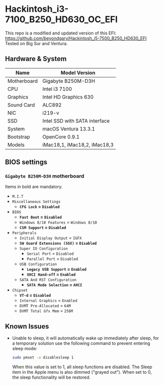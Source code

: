 # Hackintosh_i3-7100_B250_HD630_OC_EFI
This repo is a modified and updated version of this EFI: 
https://github.com/beyondgary/Hackintosh_i5-7500_B250_HD630_EFI 
Tested on Big Sur and Ventura.


## Hardware & System

| Name | Model Version |
| -------- | ----------------------------- |
| Motherboard | Gigabyte B250M-D3H |
| CPU | Intel i3 7100 |
| Graphics | Intel HD Graphics 630 |
| Sound Card | ALC892 |
| NIC | i219-v |
| SSD | Intel SSD with SATA interface |
| System | macOS Ventura 13.3.1 |
| Bootstrap | OpenCore 0.9.1 |
| Models | iMac18,1, iMac18,2, iMac18,3 | 

## BIOS settings

### `Gigabyte B250M-D3H` motherboard
Items in bold are mandatory.
- `M.I.T`
- `Miscellaneous Settings`
   - **`CFG Lock` = `Disabled`**
- `BIOS`
   - **`Fast Boot` = `Disabled`**
   - `Windows 8/10 Features` = `Windows 8/10`
   - **`CSM Support` = `Disabled`**
- `Peripherals`
   - `Initial Display Output` = `IGFX`
   - **`SW Guard Extensions (SGX)` = `Disabled`**
   - `Super IO Configuration`
     - `Serial Port` = `Disabled`
     - `Parallel Port` = `Disabled`
   - `USB Configuration`
     - **`Legacy USB Support` = `Enabled`**
     - **`XHCI Hand-off` = `Enabled`**
   - `SATA And RST Configuration`
     - **`SATA Mode Selection` = `AHCI`**
- `Chipset`
   - **`VT-d` = `Disabled`**
   - `Internal Graphics` = `Enabled`
   - `DVMT Pre-Allocated` = `64M`
   - `DVMT Total Gfx Mem` = `256M`

## Known Issues

* Unable to sleep, it will automatically wake up immediately after sleep, 
for a temporary solution use the following command to prevent entering 
sleep 
mode:
   ``` bash
   sudo pmset -a disablesleep 1
   ```
   When this value is set to 1, all sleep functions are disabled. The 
Sleep item in the Apple menu is also dimmed ("grayed out"). When set to 0, 
the sleep functionality will be restored.
  
